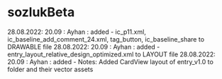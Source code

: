# sozlukBeta

28.08.2022: 20.09 : Ayhan : added - ic_p11.xml, ic_baseline_add_comment_24.xml, tag_button, ic_baseline_share to DRAWABLE file
28.08.2022: 20.09 : Ayhan : added - entry_layout_relative_design_optimized.xml to LAYOUT file
28.08.2022: 20.09 : Ayhan : added - Notes: Added CardView layout of entry_v1.0 to folder and their vector assets   
